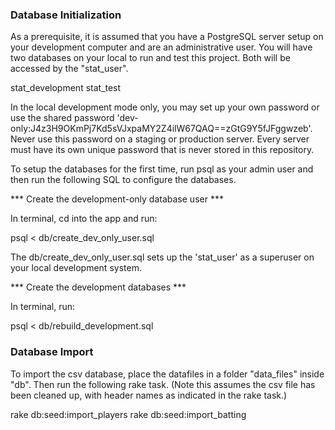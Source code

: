 ### Database Initialization ###

As a prerequisite, it is assumed that you have a PostgreSQL server setup on your development computer and are an administrative user. You will have two databases on your local to run and test this project. Both will be accessed by the "stat_user".

stat_development
stat_test

In the local development mode only, you may set up your own password or use the shared password 'dev-only:J4z3H9OKmPj7Kd5sVJxpaMY2Z4ilW67QAQ==zGtG9Y5fJFggwzeb'. Never use this password on a staging or production server. Every server must have its own unique password that is never stored in this repository.

To setup the databases for the first time, run psql as your admin user and then run the following SQL to configure the databases.

*** Create the development-only database user ***

In terminal, cd into the app and run:

psql < db/create_dev_only_user.sql

The db/create_dev_only_user.sql sets up the 'stat_user' as a superuser on your local development system.

*** Create the development databases ***

In terminal, run:

psql < db/rebuild_development.sql

### Database Import ###

To import the csv database, place the datafiles in a folder "data_files" inside "db".  Then run the following rake task.  (Note this assumes the csv file has been cleaned up, with header names as indicated in the rake task.)

rake db:seed:import_players
rake db:seed:import_batting

